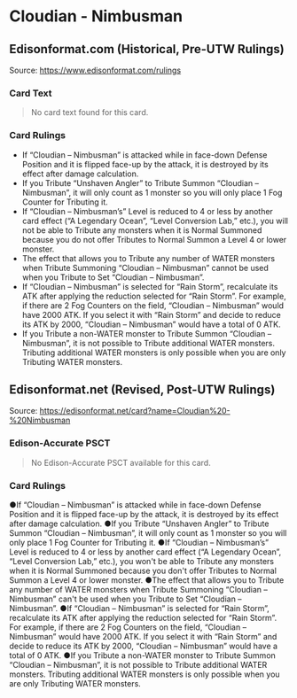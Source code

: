 # Cloudian - Nimbusman

## Edisonformat.com (Historical, Pre-UTW Rulings)

Source: https://www.edisonformat.com/rulings

### Card Text

> No card text found for this card.

### Card Rulings

*   If “Cloudian – Nimbusman” is attacked while in face-down Defense Position and it is flipped face-up by the attack, it is destroyed by its effect after damage calculation.
*   If you Tribute “Unshaven Angler” to Tribute Summon “Cloudian – Nimbusman”, it will only count as 1 monster so you will only place 1 Fog Counter for Tributing it.
*   If “Cloudian – Nimbusman’s” Level is reduced to 4 or less by another card effect (“A Legendary Ocean”, “Level Conversion Lab,” etc.), you will not be able to Tribute any monsters when it is Normal Summoned because you do not offer Tributes to Normal Summon a Level 4 or lower monster.
*   The effect that allows you to Tribute any number of WATER monsters when Tribute Summoning “Cloudian – Nimbusman” cannot be used when you Tribute to Set “Cloudian – Nimbusman”.
*   If “Cloudian – Nimbusman” is selected for “Rain Storm”, recalculate its ATK after applying the reduction selected for “Rain Storm”. For example, if there are 2 Fog Counters on the field, “Cloudian – Nimbusman” would have 2000 ATK. If you select it with “Rain Storm” and decide to reduce its ATK by 2000, “Cloudian – Nimbusman” would have a total of 0 ATK.
*   If you Tribute a non-WATER monster to Tribute Summon “Cloudian – Nimbusman”, it is not possible to Tribute additional WATER monsters. Tributing additional WATER monsters is only possible when you are only Tributing WATER monsters.

## Edisonformat.net (Revised, Post-UTW Rulings)

Source: https://edisonformat.net/card?name=Cloudian%20-%20Nimbusman

### Edison-Accurate PSCT

> No Edison-Accurate PSCT available for this card.

### Card Rulings

●If “Cloudian – Nimbusman” is attacked while in face-down Defense Position and it is flipped face-up by the attack, it is destroyed by its effect after damage calculation.
●If you Tribute “Unshaven Angler” to Tribute Summon “Cloudian – Nimbusman”, it will only count as 1 monster so you will only place 1 Fog Counter for Tributing it.
●If “Cloudian – Nimbusman’s” Level is reduced to 4 or less by another card effect (“A Legendary Ocean”, “Level Conversion Lab,” etc.), you won't be able to Tribute any monsters when it is Normal Summoned because you don't offer Tributes to Normal Summon a Level 4 or lower monster.
●The effect that allows you to Tribute any number of WATER monsters when Tribute Summoning “Cloudian – Nimbusman” can't be used when you Tribute to Set “Cloudian – Nimbusman”.
●If “Cloudian – Nimbusman” is selected for “Rain Storm”, recalculate its ATK after applying the reduction selected for “Rain Storm”. For example, if there are 2 Fog Counters on the field, “Cloudian – Nimbusman” would have 2000 ATK. If you select it with “Rain Storm” and decide to reduce its ATK by 2000, “Cloudian – Nimbusman” would have a total of 0 ATK.
●If you Tribute a non-WATER monster to Tribute Summon “Cloudian – Nimbusman”, it is not possible to Tribute additional WATER monsters. Tributing additional WATER monsters is only possible when you are only Tributing WATER monsters.
            